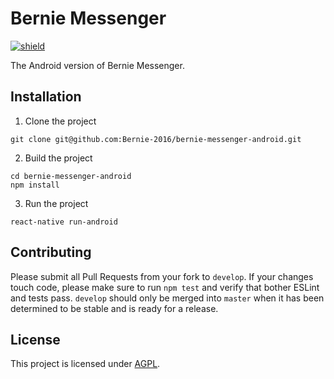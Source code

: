 # Bernie Messenger

[![shield](https://circleci.com/gh/Bernie-2016/bernie-messenger-android.svg?style=shield&circle-token=a68fdc230e65184dd4e6b8e4e155607e6f5845ad)](https://circleci.com/gh/Bernie-2016/bernie-messenger-android/tree/develop)

The Android version of Bernie Messenger.

## Installation

1. Clone the project
  ```
  git clone git@github.com:Bernie-2016/bernie-messenger-android.git
  ```

2. Build the project
  ```
  cd bernie-messenger-android
  npm install
  ```

3. Run the project
  ```
  react-native run-android
  ```

## Contributing

Please submit all Pull Requests from your fork to `develop`. If your changes touch code, please make sure to run `npm
test` and verify that bother ESLint and tests pass. `develop` should only be merged into `master` when it has been
determined to be stable and is ready for a release.

## License

This project is licensed under [AGPL](LICENSE).
